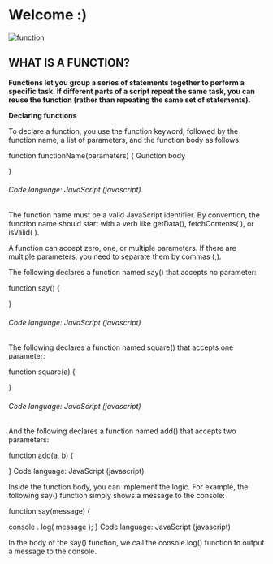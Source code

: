 # Welcome :)

![function](https://i.ytimg.com/vi/QX3kGsfGqz8/maxresdefault.jpg)

## WHAT IS A FUNCTION?


**Functions let you group a series of statements together to perform a specific task. If different parts of a script repeat the same task, you can reuse the function (rather than repeating the same set of statements).**






**Declaring functions**

To declare a function, you use the function keyword, followed by the function name, a list of parameters, and the function body as follows:

function functionName(parameters) {
   Gunction body
    
}
###### Code language: JavaScript (javascript)

The function name must be a valid JavaScript identifier. By convention, the function name should start with a verb like getData(), fetchContents( ), or isValid( ).

A function can accept zero, one, or multiple parameters. If there are multiple parameters, you need to separate them by commas (,).

The following declares a function named say() that accepts no parameter:

function say() {
  
}
###### Code language: JavaScript (javascript)


The following declares a function named square() that accepts one parameter:

function square(a) {
  

}
###### Code language: JavaScript (javascript)


And the following declares a function named add() that accepts two parameters:

function add(a, b) {
  
}
Code language: JavaScript (javascript)


Inside the function body, you can implement the logic. For example, the following say() function simply shows a message to the console:

function say(message) {
  
  console . log( message );
}
Code language: JavaScript (javascript)


In the body of the say() function, we call the console.log() function to output a message to the console.
